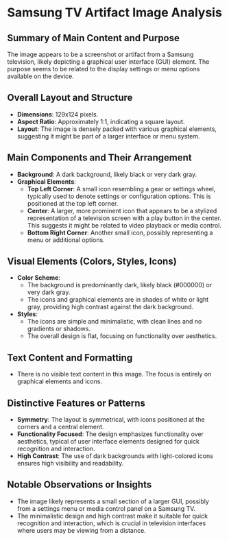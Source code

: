 # Samsung TV Artifact Image Analysis

## Summary of Main Content and Purpose
The image appears to be a screenshot or artifact from a Samsung television, likely depicting a graphical user interface (GUI) element. The purpose seems to be related to the display settings or menu options available on the device.

## Overall Layout and Structure
- **Dimensions**: 129x124 pixels.
- **Aspect Ratio**: Approximately 1:1, indicating a square layout.
- **Layout**: The image is densely packed with various graphical elements, suggesting it might be part of a larger interface or menu system.

## Main Components and Their Arrangement
- **Background**: A dark background, likely black or very dark gray.
- **Graphical Elements**:
  - **Top Left Corner**: A small icon resembling a gear or settings wheel, typically used to denote settings or configuration options. This is positioned at the top left corner.
  - **Center**: A larger, more prominent icon that appears to be a stylized representation of a television screen with a play button in the center. This suggests it might be related to video playback or media control.
  - **Bottom Right Corner**: Another small icon, possibly representing a menu or additional options.

## Visual Elements (Colors, Styles, Icons)
- **Color Scheme**:
  - The background is predominantly dark, likely black (#000000) or very dark gray.
  - The icons and graphical elements are in shades of white or light gray, providing high contrast against the dark background.
- **Styles**:
  - The icons are simple and minimalistic, with clean lines and no gradients or shadows.
  - The overall design is flat, focusing on functionality over aesthetics.

## Text Content and Formatting
- There is no visible text content in this image. The focus is entirely on graphical elements and icons.

## Distinctive Features or Patterns
- **Symmetry**: The layout is symmetrical, with icons positioned at the corners and a central element.
- **Functionality Focused**: The design emphasizes functionality over aesthetics, typical of user interface elements designed for quick recognition and interaction.
- **High Contrast**: The use of dark backgrounds with light-colored icons ensures high visibility and readability.

## Notable Observations or Insights
- The image likely represents a small section of a larger GUI, possibly from a settings menu or media control panel on a Samsung TV.
- The minimalistic design and high contrast make it suitable for quick recognition and interaction, which is crucial in television interfaces where users may be viewing from a distance.